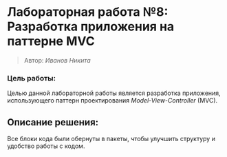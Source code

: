 # Лабораторная работа №8: Разработка приложения на паттерне MVC
> Автор: *Иванов Никита*

### Цель работы:
Целью данной лабораторной работы является разработка приложения, использующего паттерн проектирования *Model-View-Controller* (MVC). 

## Описание решения:
   
   Все блоки кода были обернуты в пакеты, чтобы улучшить структуру и удобство работы с кодом.
